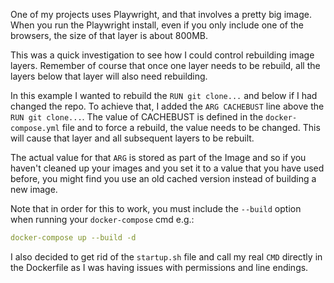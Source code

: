 One of my projects uses Playwright, and that involves a pretty big image. 
When you run the Playwright install, even if you only include one of the 
browsers, the size of that layer is about 800MB.  

This was a quick investigation to see how I could control rebuilding image 
layers. Remember of course that once one layer needs to be rebuild, all the 
layers below that layer will also need rebuilding.

In this example I wanted to rebuild the `RUN git clone...` and below if I had 
changed the repo. To achieve that, I added the `ARG CACHEBUST` line above the 
`RUN git clone...`. The value of CACHEBUST is defined in the `docker-compose.yml` file and to force a rebuild, the value needs to be changed. This will cause that layer and all subsequent layers to be rebuilt. 

The actual value for that `ARG` is stored as part of the Image and so if you haven't cleaned up your images and you set it to a value that you have used before, you might find you use an old cached version instead of building a new image.

Note that in order for this to work, you must include the `--build` option when running your `docker-compose` cmd e.g.:  

```yml
docker-compose up --build -d
```

I also decided to get rid of the `startup.sh` file and call my real `CMD` directly in the Dockerfile as I was having issues with permissions and line endings.
